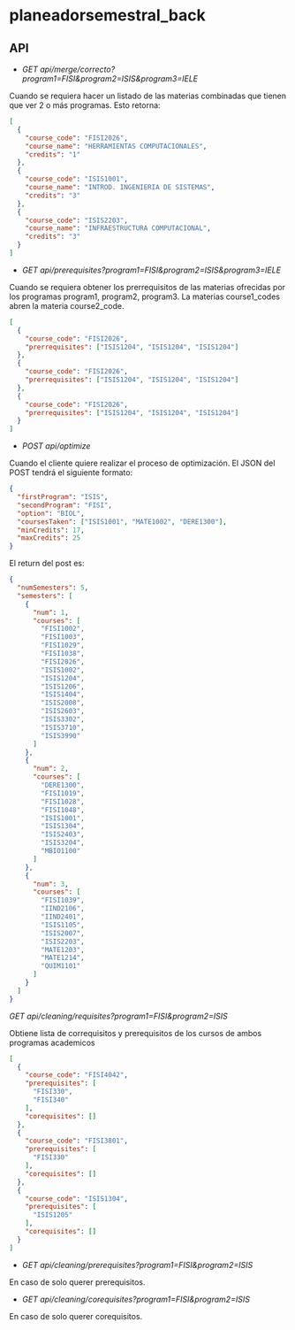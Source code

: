 # planeadorsemestral_back

## API

* *GET api/merge/correcto?program1=FISI&program2=ISIS&program3=IELE*

Cuando se requiera hacer un listado de las materias combinadas que tienen que ver 2 o más programas. Esto retorna:

```json
[
  {
    "course_code": "FISI2026",
    "course_name": "HERRAMIENTAS COMPUTACIONALES",
    "credits": "1"
  },
  {
    "course_code": "ISIS1001",
    "course_name": "INTROD. INGENIERIA DE SISTEMAS",
    "credits": "3"
  },
  {
    "course_code": "ISIS2203",
    "course_name": "INFRAESTRUCTURA COMPUTACIONAL",
    "credits": "3"
  }
]
```

* *GET api/prerequisites?program1=FISI&program2=ISIS&program3=IELE*

Cuando se requiera obtener los prerrequisitos de las materias ofrecidas por los programas program1, program2, program3. La materias course1_codes abren la materia course2_code.

```json
[
  {
    "course_code": "FISI2026",
    "prerrequisites": ["ISIS1204", "ISIS1204", "ISIS1204"]
  },
  {
    "course_code": "FISI2026",
    "prerrequisites": ["ISIS1204", "ISIS1204", "ISIS1204"]
  },
  {
    "course_code": "FISI2026",
    "prerrequisites": ["ISIS1204", "ISIS1204", "ISIS1204"]
  }
]
```

* *POST api/optimize*

Cuando el cliente quiere realizar el proceso de optimización. El JSON del POST tendrá el siguiente formato:

```json
{
  "firstProgram": "ISIS",
  "secondProgram": "FISI",
  "option": "BIOL",
  "coursesTaken": ["ISIS1001", "MATE1002", "DERE1300"],
  "minCredits": 17,
  "maxCredits": 25
}
```

El return del post es:

```json
{
  "numSemesters": 5,
  "semesters": [
    {
      "num": 1,
      "courses": [
        "FISI1002",
        "FISI1003",
        "FISI1029",
        "FISI1038",
        "FISI2026",
        "ISIS1002",
        "ISIS1204",
        "ISIS1206",
        "ISIS1404",
        "ISIS2008",
        "ISIS2603",
        "ISIS3302",
        "ISIS3710",
        "ISIS3990"
      ]
    },
    {
      "num": 2,
      "courses": [
        "DERE1300",
        "FISI1019",
        "FISI1028",
        "FISI1048",
        "ISIS1001",
        "ISIS1304",
        "ISIS2403",
        "ISIS3204",
        "MBIO1100"
      ]
    },
    {
      "num": 3,
      "courses": [
        "FISI1039",
        "IIND2106",
        "IIND2401",
        "ISIS1105",
        "ISIS2007",
        "ISIS2203",
        "MATE1203",
        "MATE1214",
        "QUIM1101"
      ]
    }
  ]
}
```

*GET api/cleaning/requisites?program1=FISI&program2=ISIS*

Obtiene lista de correquisitos y prerequisitos de los cursos de ambos programas academicos

```json
[
  {
    "course_code": "FISI4042",
    "prerequisites": [
      "FISI330",
      "FISI340"
    ],
    "corequisites": []
  },
  {
    "course_code": "FISI3801",
    "prerequisites": [
      "FISI330"
    ],
    "corequisites": []
  },
  {
    "course_code": "ISIS1304",
    "prerequisites": [
      "ISIS1205"
    ],
    "corequisites": []
  }
]
```

* *GET api/cleaning/prerequisites?program1=FISI&program2=ISIS*

En caso de solo querer prerequisitos.

* *GET api/cleaning/corequisites?program1=FISI&program2=ISIS*

En caso de solo querer corequisitos.
